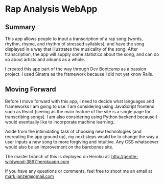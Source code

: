 # Rap Analysis WebApp

## Summary

This app allows people to input a transcription of a rap song (words, rhythm, rhyme, and rhythm of stressed syllables), and have the song displayed in a way that illustrates the musicality of the song. After transcription, the app will supply some statistics about the song, and can do so about artists and albums as a whole.

I created this app part of the way through Dev Bootcamp as a passion project. I used Sinatra as the framework because I did not yet know Rails.

## Moving Forward

Before I move forward with this app, I need to decide what languages and frameworks I am going to use. I am considering using JavaScript frontend such as React (seeing as the main feature of the site is a single page for transcribing songs). I am also considering using Python backend because I would eventually like to incorporate machine learning.

Aside from the intimidating task of choosing new technologies (and recreating the app ground up), my next steps would be to change the way a user inputs a new song to more forgiving and intuitive. Any CSS whatsoever would also be an improvement on the barebones site.

The master branch of this is deployed on Heroku at: http://gentle-wildwood-3897.herokuapp.com

If you have any questions or comments, feel free to shoot me an email at mark.janzer@gmail.com




